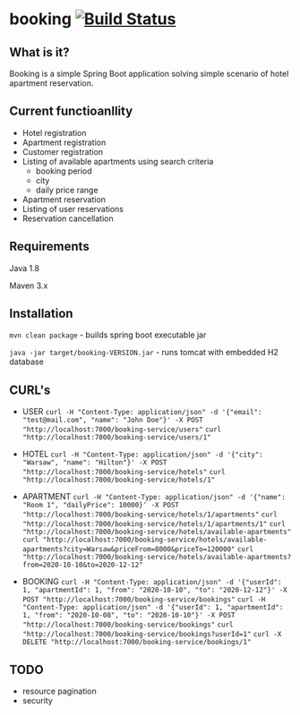 # booking [![Build Status](https://travis-ci.org/krzysztofka/booking.svg)](http://travis-ci.org/krzysztofka/booking?branch=master)

What is it?
-----------

Booking is a simple Spring Boot application solving simple scenario of hotel apartment reservation.


Current functioanllity
-----------------------

* Hotel registration
* Apartment registration
* Customer registration
* Listing of available apartments using search criteria
  * booking period
  * city
  * daily price range
* Apartment reservation
* Listing of user reservations
* Reservation cancellation

Requirements
------------

Java 1.8

Maven 3.x

Installation
------------

`mvn clean package` - builds spring boot executable jar

`java -jar target/booking-VERSION.jar` - runs tomcat with embedded H2 database


CURL's
------

* USER
`curl -H "Content-Type: application/json" -d '{"email": "test@mail.com", "name": "John Doe"}' -X POST "http://localhost:7000/booking-service/users"`
`curl "http://localhost:7000/booking-service/users/1"`

* HOTEL
`curl -H "Content-Type: application/json" -d '{"city": "Warsaw", "name": "Hilton"}' -X POST "http://localhost:7000/booking-service/hotels"`
`curl "http://localhost:7000/booking-service/hotels/1"`

* APARTMENT
`curl -H "Content-Type: application/json" -d '{"name": "Room 1", "dailyPrice": 10000}' -X POST "http://localhost:7000/booking-service/hotels/1/apartments"`
`curl "http://localhost:7000/booking-service/hotels/1/apartments/1"`
`curl "http://localhost:7000/booking-service/hotels/available-apartments"`
`curl "http://localhost:7000/booking-service/hotels/available-apartments?city=Warsaw&priceFrom=8000&priceTo=120000"`
`curl "http://localhost:7000/booking-service/hotels/available-apartments?from=2020-10-10&to=2020-12-12"`

* BOOKING
`curl -H "Content-Type: application/json" -d '{"userId": 1, "apartmentId": 1, "from": "2020-10-10", "to": "2020-12-12"}' -X POST "http://localhost:7000/booking-service/bookings"`
`curl -H "Content-Type: application/json" -d '{"userId": 1, "apartmentId": 1, "from": "2020-10-08", "to": "2020-10-10"}' -X POST "http://localhost:7000/booking-service/bookings"`
`curl "http://localhost:7000/booking-service/bookings?userId=1"`
`curl -X DELETE "http://localhost:7000/booking-service/bookings/1"`

TODO
----
* resource pagination
* security